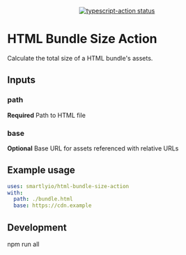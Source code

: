 <p align="center">
  <a href="https://github.com/actions/typescript-action/actions"><img alt="typescript-action status" src="https://github.com/actions/typescript-action/workflows/build-test/badge.svg"></a>
</p>

# HTML Bundle Size Action

Calculate the total size of a HTML bundle's assets.

## Inputs

### path

**Required** Path to HTML file

### base

**Optional** Base URL for assets referenced with relative URLs

## Example usage

```yaml
uses: smartlyio/html-bundle-size-action
with:
  path: ./bundle.html
  base: https://cdn.example
```

## Development

npm run all
